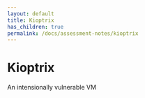 ```yaml
---
layout: default
title: Kioptrix
has_children: true
permalink: /docs/assessment-notes/kioptrix
---
```


# Kioptrix

An intensionally vulnerable VM
